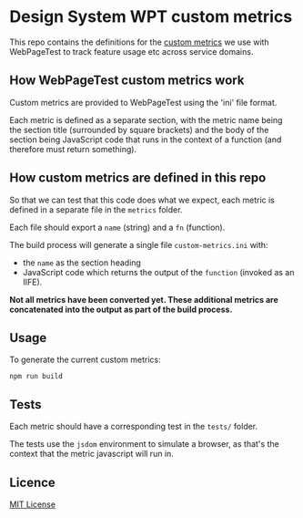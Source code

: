 # Design System WPT custom metrics

This repo contains the definitions for the [custom metrics] we use with WebPageTest to track feature usage etc across service domains.

## How WebPageTest custom metrics work

Custom metrics are provided to WebPageTest using the 'ini' file format.

Each metric is defined as a separate section, with the metric name being the section title (surrounded by square brackets) and the body of the section being JavaScript code that runs in the context of a function (and therefore must return something).

## How custom metrics are defined in this repo

So that we can test that this code does what we expect, each metric is defined in a separate file in the `metrics` folder.

Each file should export a `name` (string) and a `fn` (function).

The build process will generate a single file `custom-metrics.ini` with:

- the `name` as the section heading
- JavaScript code which returns the output of the `function` (invoked as an IIFE).

**Not all metrics have been converted yet. These additional metrics are concatenated into the output as part of the build process.**

## Usage

To generate the current custom metrics:

```
npm run build
```

## Tests

Each metric should have a corresponding test in the `tests/` folder.

The tests use the `jsdom` environment to simulate a browser, as that's the context that the metric javascript will run in.

[custom metrics]: https://docs.webpagetest.org/custom-metrics/

## Licence

[MIT License](LICENCE)
